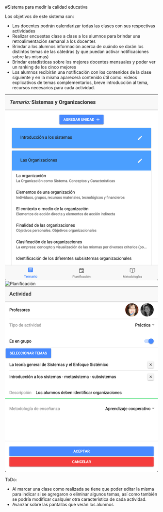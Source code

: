#Sistema para medir la calidad educativa

Los objetivos de este sistema son:
* Los docentes podrán calendarizar todas las clases con sus respectivas actividades
* Realizar encuestas clase a clase a los alumnos para brindar una retroalimentación semanal a los docentes
* Brindar a los alumnos información acerca de cuándo se darán los distintos temas de las cátedras (y que puedan activar notificaciones sobre las mismas)
* Brindar estadísticas sobre los mejores docentes mensuales y poder ver un ranking de los cinco mejores
* Los alumnos recibirán una notificación con los contenidos de la clase siguiente y en la misma aparecerá contenido útil como: videos explicativos de temas complementarios, breve introducción al tema, recursos necesarios para cada actividad.

![Temario](src/assets/imgs/temario.png) 
![Planificación](src/assets/imgs/planificación.png) 
![Nueva actividad](src/assets/imgs/nueva_actividad.png)


ToDo:
* Al marcar una clase como realizada se tiene que poder editar la misma para indicar si se agregaron o eliminar algunos temas, así como también se podría modificar cualquier otra característica de cada actividad.
* Avanzar sobre las pantallas que verán los alumnos
